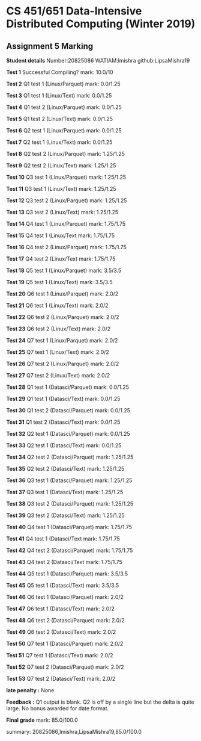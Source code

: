 # CS 451/651 Data-Intensive Distributed Computing (Winter 2019)
## Assignment 5 Marking

**Student details**
Number:20825086
WATIAM:lmishra
github:LipsaMishra19

**Test 1** Successful Compiling? mark: 10.0/10

**Test 2** Q1 test 1 (Linux/Parquet) mark: 0.0/1.25

**Test 3** Q1 test 1 (Linux/Text) mark: 0.0/1.25

**Test 4** Q1 test 2 (Linux/Parquet) mark: 0.0/1.25

**Test 5** Q1 test 2 (Linux/Text) mark: 0.0/1.25

**Test 6** Q2 test 1 (Linux/Parquet) mark: 0.0/1.25

**Test 7** Q2 test 1 (Linux/Text) mark: 0.0/1.25

**Test 8** Q2 test 2 (Linux/Parquet) mark: 1.25/1.25

**Test 9** Q2 test 2 (Linux/Text) mark: 1.25/1.25

**Test 10** Q3 test 1 (Linux/Parquet) mark: 1.25/1.25

**Test 11** Q3 test 1 (Linux/Text) mark: 1.25/1.25

**Test 12** Q3 test 2 (Linux/Parquet) mark: 1.25/1.25

**Test 13** Q3 test 2 (Linux/Text) mark: 1.25/1.25

**Test 14** Q4 test 1 (Linux/Parquet) mark: 1.75/1.75

**Test 15** Q4 test 1 (Linux/Text mark: 1.75/1.75

**Test 16** Q4 test 2 (Linux/Parquet) mark: 1.75/1.75

**Test 17** Q4 test 2 (Linux/Text mark: 1.75/1.75

**Test 18** Q5 test 1 (Linux/Parquet) mark: 3.5/3.5

**Test 19** Q5 test 1 (Linux/Text) mark: 3.5/3.5

**Test 20** Q6 test 1 (Linux/Parquet) mark: 2.0/2

**Test 21** Q6 test 1 (Linux/Text) mark: 2.0/2

**Test 22** Q6 test 2 (Linux/Parquet) mark: 2.0/2

**Test 23** Q6 test 2 (Linux/Text) mark: 2.0/2

**Test 24** Q7 test 1 (Linux/Parquet) mark: 2.0/2

**Test 25** Q7 test 1 (Linux/Text) mark: 2.0/2

**Test 26** Q7 test 2 (Linux/Parquet) mark: 2.0/2

**Test 27** Q7 test 2 (Linux/Text) mark: 2.0/2

**Test 28** Q1 test 1 (Datasci/Parquet) mark: 0.0/1.25

**Test 29** Q1 test 1 (Datasci/Text) mark: 0.0/1.25

**Test 30** Q1 test 2 (Datasci/Parquet) mark: 0.0/1.25

**Test 31** Q1 test 2 (Datasci/Text) mark: 0.0/1.25

**Test 32** Q2 test 1 (Datasci/Parquet) mark: 0.0/1.25

**Test 33** Q2 test 1 (Datasci/Text) mark: 0.0/1.25

**Test 34** Q2 test 2 (Datasci/Parquet) mark: 1.25/1.25

**Test 35** Q2 test 2 (Datasci/Text) mark: 1.25/1.25

**Test 36** Q3 test 1 (Datasci/Parquet) mark: 1.25/1.25

**Test 37** Q3 test 1 (Datasci/Text) mark: 1.25/1.25

**Test 38** Q3 test 2 (Datasci/Parquet) mark: 1.25/1.25

**Test 39** Q3 test 2 (Datasci/Text) mark: 1.25/1.25

**Test 40** Q4 test 1 (Datasci/Parquet) mark: 1.75/1.75

**Test 41** Q4 test 1 (Datasci/Text mark: 1.75/1.75

**Test 42** Q4 test 2 (Datasci/Parquet) mark: 1.75/1.75

**Test 43** Q4 test 2 (Datasci/Text mark: 1.75/1.75

**Test 44** Q5 test 1 (Datasci/Parquet) mark: 3.5/3.5

**Test 45** Q5 test 1 (Datasci/Text) mark: 3.5/3.5

**Test 46** Q6 test 1 (Datasci/Parquet) mark: 2.0/2

**Test 47** Q6 test 1 (Datasci/Text) mark: 2.0/2

**Test 48** Q6 test 2 (Datasci/Parquet) mark: 2.0/2

**Test 49** Q6 test 2 (Datasci/Text) mark: 2.0/2

**Test 50** Q7 test 1 (Datasci/Parquet) mark: 2.0/2

**Test 51** Q7 test 1 (Datasci/Text) mark: 2.0/2

**Test 52** Q7 test 2 (Datasci/Parquet) mark: 2.0/2

**Test 53** Q7 test 2 (Datasci/Text) mark: 2.0/2

**late penalty :** None

**Feedback :** Q1 output is blank. Q2 is off by a single line but the delta is quite large. No bonus awarded for date format.

**Final grade**
mark: 85.0/100.0

summary: 20825086,lmishra,LipsaMishra19,85.0/100.0
